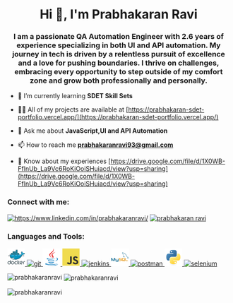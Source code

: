 <h1 align="center">Hi 👋, I'm Prabhakaran Ravi</h1>
<h3 align="center">I am a passionate QA Automation Engineer with 2.6 years of experience specializing in both UI and API automation. My journey in tech is driven by a relentless pursuit of excellence and a love for pushing boundaries. I thrive on challenges, embracing every opportunity to step outside of my comfort zone and grow both professionally and personally.</h3>

- 🌱 I’m currently learning **SDET Skill Sets**

- 👨‍💻 All of my projects are available at [https://prabhakaran-sdet-portfolio.vercel.app/](https://prabhakaran-sdet-portfolio.vercel.app/)

- 💬 Ask me about **JavaScript,UI and API Automation**

- 📫 How to reach me **prabhakaranravi93@gmail.com**

- 📄 Know about my experiences [https://drive.google.com/file/d/1X0WB-FflnUb_La9Vc6RoKiOoiSHuiacd/view?usp=sharing](https://drive.google.com/file/d/1X0WB-FflnUb_La9Vc6RoKiOoiSHuiacd/view?usp=sharing)

<h3 align="left">Connect with me:</h3>
<p align="left">
<a href="https://linkedin.com/in/https://www.linkedin.com/in/prabhakaranravi/" target="blank"><img align="center" src="https://raw.githubusercontent.com/rahuldkjain/github-profile-readme-generator/master/src/images/icons/Social/linked-in-alt.svg" alt="https://www.linkedin.com/in/prabhakaranravi/" height="30" width="40" /></a>
<a href="https://www.hackerrank.com/prabhakaran ravi" target="blank"><img align="center" src="https://raw.githubusercontent.com/rahuldkjain/github-profile-readme-generator/master/src/images/icons/Social/hackerrank.svg" alt="prabhakaran ravi" height="30" width="40" /></a>
</p>

<h3 align="left">Languages and Tools:</h3>
<p align="left"> <a href="https://www.docker.com/" target="_blank" rel="noreferrer"> <img src="https://raw.githubusercontent.com/devicons/devicon/master/icons/docker/docker-original-wordmark.svg" alt="docker" width="40" height="40"/> </a> <a href="https://git-scm.com/" target="_blank" rel="noreferrer"> <img src="https://www.vectorlogo.zone/logos/git-scm/git-scm-icon.svg" alt="git" width="40" height="40"/> </a> <a href="https://www.java.com" target="_blank" rel="noreferrer"> <img src="https://raw.githubusercontent.com/devicons/devicon/master/icons/java/java-original.svg" alt="java" width="40" height="40"/> </a> <a href="https://developer.mozilla.org/en-US/docs/Web/JavaScript" target="_blank" rel="noreferrer"> <img src="https://raw.githubusercontent.com/devicons/devicon/master/icons/javascript/javascript-original.svg" alt="javascript" width="40" height="40"/> </a> <a href="https://www.jenkins.io" target="_blank" rel="noreferrer"> <img src="https://www.vectorlogo.zone/logos/jenkins/jenkins-icon.svg" alt="jenkins" width="40" height="40"/> </a> <a href="https://www.mysql.com/" target="_blank" rel="noreferrer"> <img src="https://raw.githubusercontent.com/devicons/devicon/master/icons/mysql/mysql-original-wordmark.svg" alt="mysql" width="40" height="40"/> </a> <a href="https://postman.com" target="_blank" rel="noreferrer"> <img src="https://www.vectorlogo.zone/logos/getpostman/getpostman-icon.svg" alt="postman" width="40" height="40"/> </a> <a href="https://www.python.org" target="_blank" rel="noreferrer"> <img src="https://raw.githubusercontent.com/devicons/devicon/master/icons/python/python-original.svg" alt="python" width="40" height="40"/> </a> <a href="https://www.selenium.dev" target="_blank" rel="noreferrer"> <img src="https://raw.githubusercontent.com/detain/svg-logos/780f25886640cef088af994181646db2f6b1a3f8/svg/selenium-logo.svg" alt="selenium" width="40" height="40"/> </a> </p>

<p><img align="left" src="https://github-readme-stats.vercel.app/api/top-langs?username=prabhakaranravi&show_icons=true&locale=en&layout=compact" alt="prabhakaranravi" /></p>

<p>&nbsp;<img align="center" src="https://github-readme-stats.vercel.app/api?username=prabhakaranravi&show_icons=true&locale=en" alt="prabhakaranravi" /></p>

<p><img align="center" src="https://github-readme-streak-stats.herokuapp.com/?user=prabhakaranravi&" alt="prabhakaranravi" /></p>
